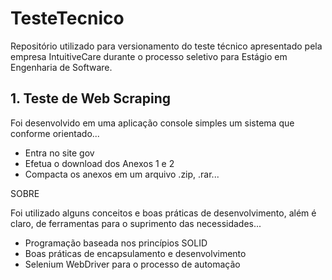 # TesteTecnico
Repositório utilizado para versionamento do teste técnico apresentado pela empresa IntuitiveCare durante o processo seletivo para Estágio em Engenharia de Software.

## 1. Teste de Web Scraping ##
Foi desenvolvido em uma aplicação console simples um sistema que conforme orientado...
- Entra no site gov
- Efetua o download dos Anexos 1 e 2
- Compacta os anexos em um arquivo .zip, .rar...

SOBRE

Foi utilizado alguns conceitos e boas práticas de desenvolvimento, além é claro, de ferramentas para o suprimento das necessidades...
- Programação baseada nos princípios SOLID
- Boas práticas de encapsulamento e desenvolvimento
- Selenium WebDriver para o processo de automação
